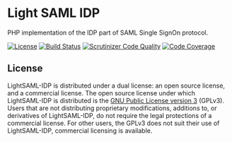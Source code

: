 # Light SAML IDP

PHP implementation of the IDP part of SAML Single SignOn protocol.

[![License](https://img.shields.io/packagist/l/lightsaml/lightsaml-idp.svg)](https://packagist.org/packages/lightsaml/lightsaml-idp)
[![Build Status](https://travis-ci.org/illuminateeducation/lightSAML-IDP.svg?branch=master)](https://travis-ci.org/illuminateeducation/lightSAML-IDP)
[![Scrutinizer Code Quality](https://scrutinizer-ci.com/g/illuminateeducation/lightSAML-IDP/badges/quality-score.png?b=master)](https://scrutinizer-ci.com/g/illuminateeducation/lightSAML-IDP/?branch=master)
[![Code Coverage](https://scrutinizer-ci.com/g/illuminateeducation/lightSAML-IDP/badges/coverage.png?b=master)](https://scrutinizer-ci.com/g/illuminateeducation/lightSAML-IDP/?branch=master)

## License

LightSAML-IDP is distributed under a dual license: an open source license, and a commercial license. The open
source license under which LightSAML-IDP is distributed is the [GNU Public License version 3](LICENSE) (GPLv3).
Users that are not distributing proprietary modifications, additions to, or derivatives of LightSAML-IDP,
do not require the legal protections of a commercial license. For other users, the GPLv3 does not suit their use
of LightSAML-IDP, commercial licensing is available.

